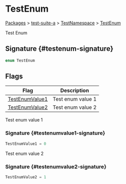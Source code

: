 # TestEnum

[Packages](./) &gt; [test-suite-a](./test-suite-a/) &gt; [TestNamespace](./test-suite-a/testnamespace-namespace/) &gt; [TestEnum](./test-suite-a/testnamespace-namespace/testenum-enum/)

Test Enum

## Signature {#testenum-signature}

```typescript
enum TestEnum
```

## Flags

| Flag | Description |
| --- | --- |
| [TestEnumValue1](./test-suite-a/testnamespace-namespace/testenum-enum/testenumvalue1-enummember) | Test enum value 1 |
| [TestEnumValue2](./test-suite-a/testnamespace-namespace/testenum-enum/testenumvalue2-enummember) | Test enum value 2 |

Test enum value 1

### Signature {#testenumvalue1-signature}

```typescript
TestEnumValue1 = 0
```

Test enum value 2

### Signature {#testenumvalue2-signature}

```typescript
TestEnumValue2 = 1
```
